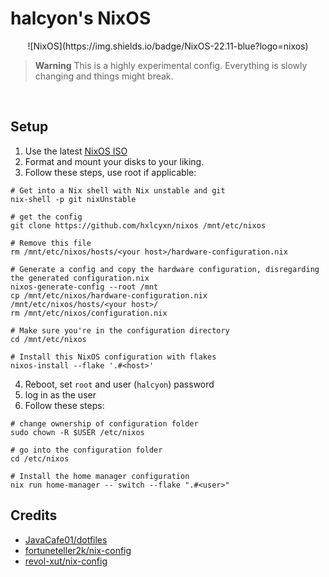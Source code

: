 # halcyon's NixOS

<p align="center">![NixOS](https://img.shields.io/badge/NixOS-22.11-blue?logo=nixos)</p>

> **Warning**
> This is a highly experimental config.
> Everything is slowly changing and things might break.

<br />

## Setup

1. Use the latest [NixOS ISO](https://nixos.org/download.html)
2. Format and mount your disks to your liking.
3. Follow these steps, use root if applicable:
```shell
# Get into a Nix shell with Nix unstable and git
nix-shell -p git nixUnstable

# get the config
git clone https://github.com/hxlcyxn/nixos /mnt/etc/nixos

# Remove this file
rm /mnt/etc/nixos/hosts/<your host>/hardware-configuration.nix

# Generate a config and copy the hardware configuration, disregarding the generated configuration.nix
nixos-generate-config --root /mnt
cp /mnt/etc/nixos/hardware-configuration.nix /mnt/etc/nixos/hosts/<your host>/
rm /mnt/etc/nixos/configuration.nix

# Make sure you're in the configuration directory
cd /mnt/etc/nixos

# Install this NixOS configuration with flakes
nixos-install --flake '.#<host>'
```

4. Reboot, set `root` and user (`halcyon`) password
5. log in as the user
6. Follow these steps:
```shell
# change ownership of configuration folder
sudo chown -R $USER /etc/nixos

# go into the configuration folder
cd /etc/nixos

# Install the home manager configuration
nix run home-manager -- switch --flake ".#<user>"
```

## Credits
* [JavaCafe01/dotfiles](https://github.com/JavaCafe01/dotfiles)
* [fortuneteller2k/nix-config](https://github.com/fortuneteller2k/nix-config)
* [revol-xut/nix-config](https://github.com/revol-xut/nix-config)
